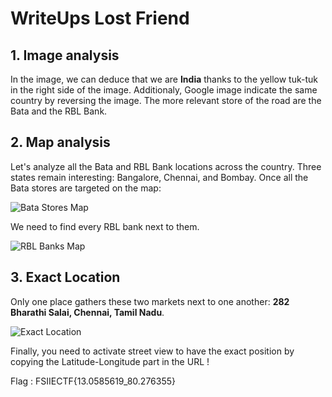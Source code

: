 # WriteUps Lost Friend

## 1. Image analysis

In the image, we can deduce that we are **India** thanks to the yellow tuk-tuk in the right side of the image.
Additionaly, Google image indicate the same country by reversing the image. 
The more relevant store of the road are the Bata and the RBL Bank.

## 2. Map analysis

Let's analyze all the Bata and RBL Bank locations across the country. Three states remain interesting: Bangalore, Chennai, and Bombay.
Once all the Bata stores are targeted on the map:

![Bata Stores Map](https://github.com/SecuritIIE/ctf2024/raw/main/final/osint/lost_friend/Solution/image1.png)

We need to find every RBL bank next to them.

![RBL Banks Map](https://github.com/SecuritIIE/ctf2024/raw/main/final/osint/lost_friend/Solution/image2.png)

## 3. Exact Location

Only one place gathers these two markets next to one another: **282 Bharathi Salai, Chennai, Tamil Nadu**.

![Exact Location](https://github.com/SecuritIIE/ctf2024/raw/main/final/osint/lost_friend/Solution/image3.png)

Finally, you need to activate street view to have the exact position by copying the Latitude-Longitude part in the URL !

Flag : FSIIECTF{13.0585619_80.276355}
